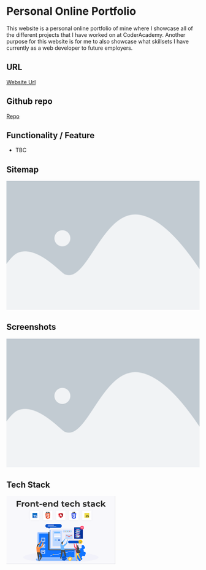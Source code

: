 # Personal Online Portfolio

This website is a personal online portfolio of mine where I showcase all of the different projects that I have worked on at CoderAcademy. Another purpose for this website is for me to also showcase what skillsets I have currently as a web developer to future employers.

## URL

[Website Url](https://google.com)

## Github repo

[Repo](https://github.com/caovinhlam/Portfolio)

## Functionality / Feature
- TBC

## Sitemap

![Sitemap](images/placeholder.png)


## Screenshots

![Screenshots](images/placeholder.png)

## Tech Stack

![Tech stack](images/front-end-stack.png)
